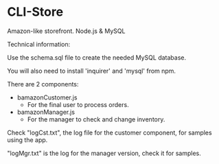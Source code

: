 # CLI-Store
Amazon-like storefront. Node.js &amp; MySQL

Technical information:

Use the schema.sql file to create the needed MySQL database.

You will also need to install 'inquirer' and 'mysql' from npm.

There are 2 components:

- bamazonCustomer.js
  - For the final user to process orders.
- bamazonManager.js
  - For the manager to check and change inventory.



Check "logCst.txt", the log file for the customer component, for samples using the app.



"logMgr.txt" is the log for the manager version, check it for samples.

